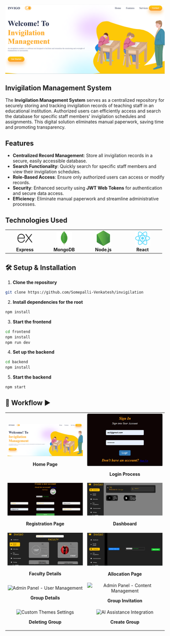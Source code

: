 <div align="center">
  <img src="./ScreenShots/home.png" alt="IMS Logo" width="1200" />
</div>

## Invigilation Management System

The **Invigilation Management System** serves as a centralized repository for securely storing and tracking invigilation records of teaching staff in an educational institution. Authorized users can efficiently access and search the database for specific staff members' invigilation schedules and assignments. This digital solution eliminates manual paperwork, saving time and promoting transparency.

## Features
- **Centralized Record Management**: Store all invigilation records in a secure, easily accessible database.
- **Search Functionality**: Quickly search for specific staff members and view their invigilation schedules.
- **Role-Based Access**: Ensure only authorized users can access or modify records.
- **Security**: Enhanced security using **JWT Web Tokens** for authentication and secure data access.
- **Efficiency**: Eliminate manual paperwork and streamline administrative processes.

## Technologies Used
<table align="center">
  <tr>
    <td align="center" width="110">
      <img src="https://raw.githubusercontent.com/devicons/devicon/master/icons/express/express-original.svg" width="48" height="48" alt="Express" />
      <br><strong>Express</strong>
    </td>
    <td align="center" width="110">
      <img src="https://raw.githubusercontent.com/devicons/devicon/master/icons/mongodb/mongodb-original.svg" width="48" height="48" alt="MongoDB" />
      <br><strong>MongoDB</strong>
    </td>
     <td align="center" width="110">
      <img src="https://raw.githubusercontent.com/devicons/devicon/master/icons/nodejs/nodejs-original.svg" width="48" height="48" alt="Node.js" />
      <br><strong>Node.js</strong>
    </td>
    <td align="center" width="110">
      <img src="https://raw.githubusercontent.com/devicons/devicon/master/icons/react/react-original.svg" width="48" height="48" alt="React" />
      <br><strong>React</strong>
    </td>
  </tr>
</table>

## 🛠 Setup & Installation

1. **Clone the repository**
```bash
git clone https://github.com/Somepalli-Venkatesh/invigilation
```

2. **Install dependencies for the root**
```bash
npm install
```
3. **Start the frontend**
```bash
cd frontend
npm install
npm run dev
```

4. **Set up the backend**
```bash
cd backend
npm install
```

5. **Start the backend**
```bash
npm start
```

## 📸 Workflow ▶

<table>
  <tr>
    <td width="50%" align="center">
      <img src="./ScreenShots/home.png" alt="Landing Page" />
      <p><strong>Home Page</strong></p>
    </td>
    <td width="50%" align="center">
      <img src="./ScreenShots/Signin.png" alt="Login Process" />
      <p><strong>Login Process</strong></p>
    </td>
  </tr>
  <tr>
    <td width="50%" align="center">
      <img src="./ScreenShots/Signup.png" alt="Registration Page" />
      <p><strong>Registration Page</strong></p>
    </td>
    <td width="50%" align="center">
      <img src="./ScreenShots/Dashboard.png" alt="Dashboard Overview" />
      <p><strong>Dashboard</strong></p>
    </td>
  </tr>
  <tr>
    <td width="50%" align="center">
      <img src="./ScreenShots/faculty.png" alt="Real-time Chat Interface" />
      <p><strong>Faculty Details</strong></p>
    </td>
    <td width="50%" align="center">
      <img src="./ScreenShots/Allocation.png" alt="Group Creation Page" />
      <p><strong>Allocation Page</strong></p>
    </td>
  </tr>
  <tr>
    <td width="50%" align="center">
      <img src="./ScreenShots/seven.png" alt="Admin Panel - User Management" />
      <p><strong>Group Details</strong></p>
    </td>
    <td width="50%" align="center">
      <img src="./ScreenShots/eight.png" alt="Admin Panel - Content Management" />
      <p><strong>Group Invitation</strong></p>
    </td>
  </tr>
 <tr>
    <td width="50%" align="center">
      <img src="./ScreenShots/nine.png" alt="Custom Themes Settings" />
      <p><strong>Deleting Group</strong></p>
    </td>
    <td width="50%" align="center">
      <img src="./ScreenShots/ten.png" alt="AI Assistance Integration" />
      <p><strong>Create Group</strong></p>
    </td>
  </tr>
</table>




